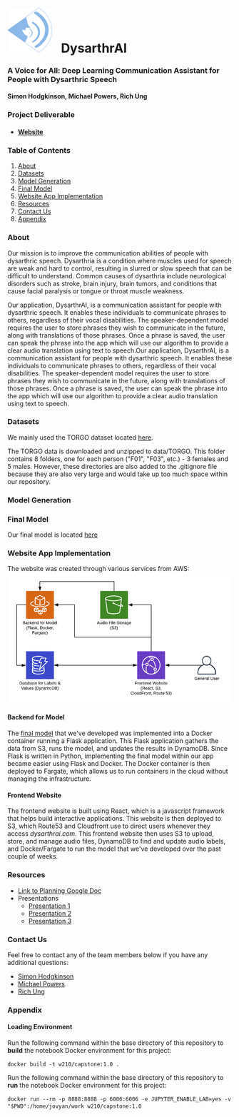 # <img src="./dysarthrai-website/src/images/favicon.png" width="100"> &nbsp; DysarthrAI

### A Voice for All: Deep Learning Communication Assistant for People with Dysarthric Speech

#### Simon Hodgkinson, Michael Powers, Rich Ung

### Project Deliverable

* #### [Website](https://dysarthrai.com/)

### Table of Contents

1. [About](#about)
1. [Datasets](#datasets)
1. [Model Generation](#model-generation)
1. [Final Model](#final-model)
1. [Website App Implementation](#website-app-implementation)
1. [Resources](#resources)
1. [Contact Us](#contact-us)
1. [Appendix](#appendix)

### About

Our mission is to improve the communication abilities of people with dysarthric speech. Dysarthria is a condition where muscles used for speech are weak and hard to control, resulting in slurred or slow speech that can be difficult to understand. Common causes of dysarthria include neurological disorders such as stroke, brain injury, brain tumors, and conditions that cause facial paralysis or tongue or throat muscle weakness.

Our application, DysarthrAI, is a communication assistant for people with dysarthric speech. It enables these individuals to communicate phrases to others, regardless of their vocal disabilities. The speaker-dependent model requires the user to store phrases they wish to communicate in the future, along with translations of those phrases. Once a phrase is saved, the user can speak the phrase into the app which will use our algorithm to provide a clear audio translation using text to speech.Our application, DysarthrAI, is a communication assistant for people with dysarthric speech. It enables these individuals to communicate phrases to others, regardless of their vocal disabilities. The speaker-dependent model requires the user to store phrases they wish to communicate in the future, along with translations of those phrases. Once a phrase is saved, the user can speak the phrase into the app which will use our algorithm to provide a clear audio translation using text to speech.

### Datasets

We mainly used the TORGO dataset located [here](http://www.cs.toronto.edu/~complingweb/data/TORGO/torgo.html).

The TORGO data is downloaded and unzipped to data/TORGO. This folder contains 8 folders, one for each person ("F01", "F03", etc.) - 3 females and 5 males. However, these directories are also added to the .gitignore file because they are also very large and would take up too much space within our repository.

### Model Generation

### Final Model

Our final model is located [here](./models/dtw_dysarthric_speech_all-FINAL.ipynb)

### Website App Implementation

The website was created through various services from AWS:
![Website App Architecture](./assets/web_architecture.png)

#### Backend for Model

The [final model](./models/dtw_dysarthric_speech_all-FINAL.ipynb) that we've developed was implemented into a Docker container running a Flask application. This Flask application gathers the data from S3, runs the model, and updates the results in DynamoDB. Since Flask is written in Python, implementing the final model within our app became easier using Flask and Docker. The Docker container is then deployed to Fargate, which allows us to run containers in the cloud without managing the infrastructure.

#### Frontend Website

The frontend website is built using React, which is a javascript framework that helps build interactive applications. This website is then deployed to S3, which Route53 and Cloudfront use to direct users whenever they access *dysarthrai.com*. This frontend website then uses S3 to upload, store, and manage audio files, DynamoDB to find and update audio labels, and Docker/Fargate to run the model that we've developed over the past couple of weeks.

### Resources

* [Link to Planning Google Doc](https://docs.google.com/document/d/1TVl2XQT2vtzYGe07BVmdoNZk0fiAlElBSvRJIO_-4u4/edit#)
* Presentations
  * [Presentation 1](https://docs.google.com/presentation/d/1NoQqhUkKJXRUU2JuhEzIH_LCEC_Ro_iMn56PxdU_Ie4/edit?usp=sharing)
  * [Presentation 2](https://docs.google.com/presentation/d/1oac-m1yD7Rrx0pIOM2_rAOaKrlOFsfEPtlV-CWo0OVI/edit?usp=sharing)
  * [Presentation 3](https://docs.google.com/presentation/d/1ISPXifDLj0iRdMZYYinSMcSSmrMuGREpaNuP8lE0lQ4/edit?usp=sharing)

### Contact Us

Feel free to contact any of the team members below if you have any additional questions:

* [Simon Hodgkinson](https://www.linkedin.com/in/simon-hodgkinson/)
* [Michael Powers](https://www.linkedin.com/in/michael-powers-0552204b/)
* [Rich Ung](https://www.linkedin.com/in/ungrich/)

### Appendix

#### Loading Environment

Run the following command within the base directory of this repository to **build** the notebook Docker environment for this project:
```
docker build -t w210/capstone:1.0 .
```

Run the following command within the base directory of this repository to **run** the notebook Docker environment for this project:
```
docker run --rm -p 8888:8888 -p 6006:6006 -e JUPYTER_ENABLE_LAB=yes -v "$PWD":/home/jovyan/work w210/capstone:1.0
```
